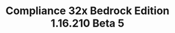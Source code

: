 ---
title: Compliance 32x Bedrock Edition 1.16.210 Beta 5
permalink: /article/compliance32xBedrock/1.16.210/B5
comments: true
comments-id: 1.16.210-32x-Beta-5
header-img: article/compliance32xBedrock/1.16.210-B5.jpg

long_text: Thanks to our awesome community, today we're presenting yet another beta of our pack, consisting mainly of miscellaneous fixes, but also valuable additions such as the moon, rain, snow and held maps. The full release is ever so slightly closer – stay tuned for more updates!

main_changelog: data/changelog

download:
  - Beta 5 - 1.16.210:
    - https://github.com/Compliance-Resource-Pack/Compliance-Bedrock-32x/releases/download/beta-5/Compliance-32x-Bedrock-Beta-5.mcpack

---